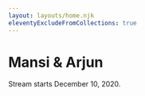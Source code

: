 ```yaml
---
layout: layouts/home.njk
eleventyExcludeFromCollections: true
---
```

# Mansi & Arjun

Stream starts December 10, 2020.
